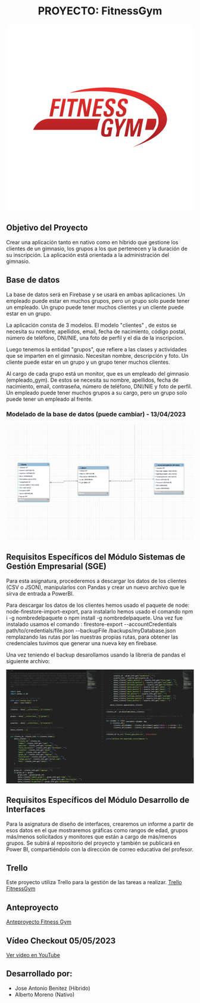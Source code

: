 <h1 align="center">PROYECTO: FitnessGym</h1>

<p align="center">
  <img src="Imagenes/logo.png" alt="Logo">
</p>

## Objetivo del Proyecto
Crear una aplicación tanto en nativo como en híbrido que gestione los clientes de un gimnasio, los grupos a los que pertenecen y la duración de su inscripción. La aplicación está orientada a la administración del gimnasio.

## Base de datos
La base de datos será en Firebase y se usará en ambas aplicaciones. Un empleado puede estar en muchos grupos, pero un grupo solo puede tener un empleado. Un grupo puede tener muchos clientes y un cliente puede estar en un grupo.

La aplicación consta de 3 modelos. El modelo "clientes" , de estos se necesita su nombre, apellidos, email, fecha de nacimiento, código postal, número de teléfono, DNI/NIE, una foto de perfil y el dia de la inscripcion.

Luego tenemos la entidad "grupos", que refiere a las clases y actividades que se imparten en el gimnasio. Necesitan nombre, descripción y foto. Un cliente puede estar en un grupo y un grupo tener muchos clientes.

Al cargo de cada grupo está un monitor, que es un empleado del gimnasio (empleado_gym). De estos se necesita su nombre, apellidos, fecha de nacimiento, email, contraseña, número de teléfono, DNI/NIE y foto de perfil. Un empleado puede tener muchos grupos a su cargo, pero un grupo solo puede tener un empleado al frente.

### Modelado de la base de datos (puede cambiar) - 13/04/2023
<p align="center">
  <img src="Imagenes/ModeloDB.png" alt="Modelo de base de datos">
</p>

## Requisitos Específicos del Módulo Sistemas de Gestión Empresarial (SGE)
Para esta asignatura, procederemos a descargar los datos de los clientes (CSV o JSON), manipularlos con Pandas y crear un nuevo archivo que le sirva de entrada a PowerBI.

Para descargar los datos de los clientes hemos usado el paquete de node: node-firestore-import-export, para instalarlo hemos usado el comando npm i -g nombredelpaquete o npm install -g nombredelpaquete. Una vez fue instalado usamos el comando : firestore-export --accountCredentials path/to/credentials/file.json --backupFile /backups/myDatabase.json remplazando las rutas por las nuestras propias rutas, para obtener las credenciales tuvimos que generar una nueva key en firebase.

Una vez teniendo el backup desarollamos usando la libreria de pandas el siguiente archivo:
<p align="center">
  <img src="Imagenes/ConvertirenCSV.png" alt="archivoPython">
</p>

## Requisitos Específicos del Módulo Desarrollo de Interfaces
Para la asignatura de diseño de interfaces, crearemos un informe a partir de esos datos en el que mostraremos gráficas como rangos de edad, grupos más/menos solicitados y monitores que están a cargo de más/menos grupos. Se subirá al repositorio del proyecto y también se publicará en Power BI, compartiéndolo con la dirección de correo educativa del profesor.

## Trello
Este proyecto utiliza Trello para la gestión de las tareas a realizar.
[Trello FitnessGym](https://trello.com/b/bwXyty7u/fitnessgym)

## Anteproyecto
[Anteproyecto Fitness Gym](https://www.figma.com/file/kvU6qBh4NmjaGoooBiBPvJ/Anteproyecto-Fitness-Gym?node-id=0%3A1&t=e7FTqe0I8Yq6Mbhf-1)

## Vídeo Checkout 05/05/2023
[Ver vídeo en YouTube](https://www.youtube.com/watch?v=go-7G-VvBFE)

## Desarrollado por:
- Jose Antonio Benitez (Híbrido)
- Alberto Moreno (Nativo)
